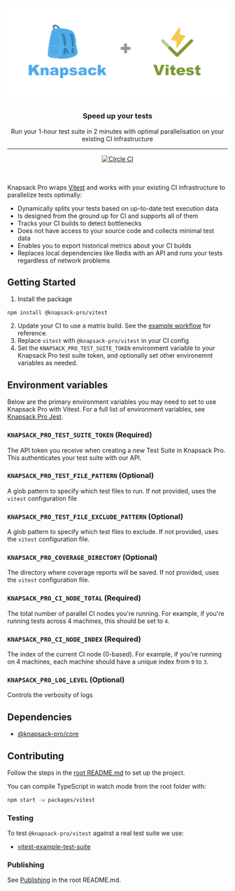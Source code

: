 # ![@knapsack-pro/vitest](./img/logo.png)

<h3 align="center">Speed up your tests</h3>
<p align="center">Run your 1-hour test suite in 2 minutes with optimal parallelisation on your existing CI infrastructure</p>

---

<div align="center">
  <a href="https://circleci.com/gh/KnapsackPro/knapsack-pro-js">
    <img alt="Circle CI" src="https://circleci.com/gh/KnapsackPro/knapsack-pro-js.svg?style=svg" />
  </a>
</div>

<br />
<br />

Knapsack Pro wraps [Vitest](https://vitest.dev/) and works with your existing CI infrastructure to parallelize tests optimally:

- Dynamically splits your tests based on up-to-date test execution data
- Is designed from the ground up for CI and supports all of them
- Tracks your CI builds to detect bottlenecks
- Does not have access to your source code and collects minimal test data
- Enables you to export historical metrics about your CI builds
- Replaces local dependencies like Redis with an API and runs your tests regardless of network problems

## Getting Started

1. Install the package

```
npm install @knapsack-pro/vitest
```

2. Update your CI to use a matrix build. See the [example workflow](.github/workflows/vitest-example-test-suite.yaml) for reference.
3. Replace `vitest` with `@knapsack-pro/vitest` in your CI config
4. Set the `KNAPSACK_PRO_TEST_SUITE_TOKEN` environment variable to your Knapsack Pro test suite token, and optionally set other environemnt variables as needed.

## Environment variables
Below are the primary environment variables you may need to set to use Knapsack Pro with Vitest.  For a full list of environment variables, see [Knapsack Pro Jest](https://docs.knapsackpro.com/jest/reference/#environment-variables).

### `KNAPSACK_PRO_TEST_SUITE_TOKEN` (Required)
The API token you receive when creating a new Test Suite in Knapsack Pro. This authenticates your test suite with our API.

### `KNAPSACK_PRO_TEST_FILE_PATTERN` (Optional)
A glob pattern to specify which test files to run.  If not provided, uses the `vitest` configuration file

### `KNAPSACK_PRO_TEST_FILE_EXCLUDE_PATTERN` (Optional)
A glob pattern to specify which test files to exclude. If not provided, uses the `vitest` configuration file.

### `KNAPSACK_PRO_COVERAGE_DIRECTORY` (Optional)
The directory where coverage reports will be saved. If not provided, uses the `vitest` configuration file.

### `KNAPSACK_PRO_CI_NODE_TOTAL` (Required)
The total number of parallel CI nodes you're running. For example, if you're running tests across 4 machines, this should be set to `4`.

### `KNAPSACK_PRO_CI_NODE_INDEX` (Required)
The index of the current CI node (0-based). For example, if you're running on 4 machines, each machine should have a unique index from `0` to `3`.

### `KNAPSACK_PRO_LOG_LEVEL` (Optional)
Controls the verbosity of logs

## Dependencies

- [@knapsack-pro/core](https://github.com/KnapsackPro/knapsack-pro-js/tree/main/packages/core)

## Contributing

Follow the steps in the [root README.md](https://github.com/KnapsackPro/knapsack-pro-js#contributing) to set up the project.

You can compile TypeScript in watch mode from the root folder with:

```bash
npm start -w packages/vitest
```

### Testing

To test `@knapsack-pro/vitest` against a real test suite we use:

- [vitest-example-test-suite](https://github.com/KnapsackPro/knapsack-pro-js/tree/main/packages/vitest-example-test-suite)

### Publishing

See [Publishing](../../#publishing) in the root README.md.
